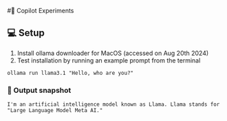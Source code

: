 #🤖 Copilot Experiments

## 💻 Setup
1. Install ollama downloader for MacOS (accessed on Aug 20th 2024)
2. Test installation by running an example prompt from the terminal
```
ollama run llama3.1 "Hello, who are you?"
```
### 💾 Output snapshot
```
I'm an artificial intelligence model known as Llama. Llama stands for "Large Language Model Meta AI."
```

